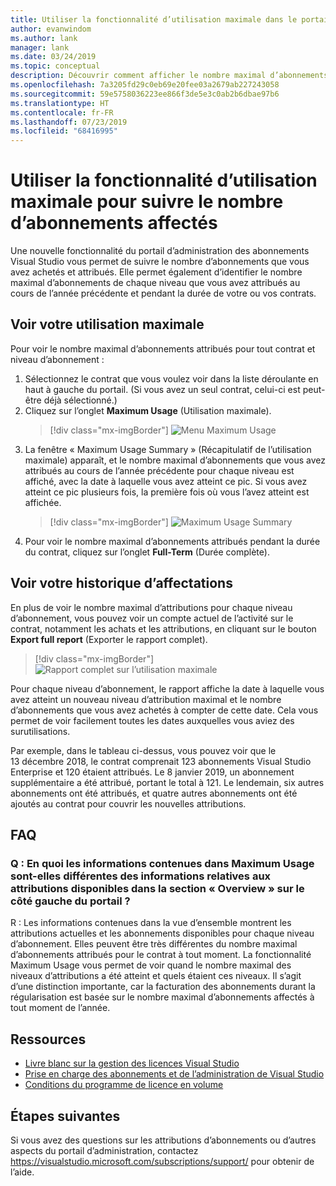 ```yaml
---
title: Utiliser la fonctionnalité d’utilisation maximale dans le portail d’administration
author: evanwindom
ms.author: lank
manager: lank
ms.date: 03/24/2019
ms.topic: conceptual
description: Découvrir comment afficher le nombre maximal d’abonnements attribués dans le portail d’administration
ms.openlocfilehash: 7a3205fd29c0eb69e20fee03a2679ab227243058
ms.sourcegitcommit: 59e5758036223ee866f3de5e3c0ab2b6dbae97b6
ms.translationtype: HT
ms.contentlocale: fr-FR
ms.lasthandoff: 07/23/2019
ms.locfileid: "68416995"
---
```

# <a name="use-the-maximum-usage-feature-to-track-the-number-of-assigned-subscriptions"></a>Utiliser la fonctionnalité d’utilisation maximale pour suivre le nombre d’abonnements affectés

Une nouvelle fonctionnalité du portail d’administration des abonnements Visual Studio vous permet de suivre le nombre d’abonnements que vous avez achetés et attribués. Elle permet également d’identifier le nombre maximal d’abonnements de chaque niveau que vous avez attribués au cours de l’année précédente et pendant la durée de votre ou vos contrats. 

## <a name="view-your-maximum-usage"></a>Voir votre utilisation maximale
Pour voir le nombre maximal d’abonnements attribués pour tout contrat et niveau d’abonnement :

1. Sélectionnez le contrat que vous voulez voir dans la liste déroulante en haut à gauche du portail. (Si vous avez un seul contrat, celui-ci est peut-être déjà sélectionné.)
2. Cliquez sur l’onglet **Maximum Usage** (Utilisation maximale).  
    > [!div class="mx-imgBorder"]
    > ![Menu Maximum Usage](_img/maximum-usage/maximum-usage-menu.png)
3. La fenêtre « Maximum Usage Summary » (Récapitulatif de l’utilisation maximale) apparaît, et le nombre maximal d’abonnements que vous avez attribués au cours de l’année précédente pour chaque niveau est affiché, avec la date à laquelle vous avez atteint ce pic.  Si vous avez atteint ce pic plusieurs fois, la première fois où vous l’avez atteint est affichée. 
    > [!div class="mx-imgBorder"]
    > ![Maximum Usage Summary](_img/maximum-usage/maximum-usage-summary.png)
4. Pour voir le nombre maximal d’abonnements attribués pendant la durée du contrat, cliquez sur l’onglet **Full-Term** (Durée complète).

## <a name="view-your-assignment-history"></a>Voir votre historique d’affectations
En plus de voir le nombre maximal d’attributions pour chaque niveau d’abonnement, vous pouvez voir un compte actuel de l’activité sur le contrat, notamment les achats et les attributions, en cliquant sur le bouton **Export full report** (Exporter le rapport complet).  

> [!div class="mx-imgBorder"]
> ![Rapport complet sur l’utilisation maximale](_img/maximum-usage/maximum-usage-full-report.png)

Pour chaque niveau d’abonnement, le rapport affiche la date à laquelle vous avez atteint un nouveau niveau d’attribution maximal et le nombre d’abonnements que vous avez achetés à compter de cette date. Cela vous permet de voir facilement toutes les dates auxquelles vous aviez des surutilisations.  

Par exemple, dans le tableau ci-dessus, vous pouvez voir que le 13 décembre 2018, le contrat comprenait 123 abonnements Visual Studio Enterprise et 120 étaient attribués.  Le 8 janvier 2019, un abonnement supplémentaire a été attribué, portant le total à 121.  Le lendemain, six autres abonnements ont été attribués, et quatre autres abonnements ont été ajoutés au contrat pour couvrir les nouvelles attributions.  

## <a name="frequently-asked-questions"></a>FAQ
### <a name="q-how-is-the-information-in-the-maximum-usage-different-from-the-assignment-information-available-in-the-overview-section-on-the-left-side-of-the-portal"></a>Q : En quoi les informations contenues dans Maximum Usage sont-elles différentes des informations relatives aux attributions disponibles dans la section « Overview » sur le côté gauche du portail ?

R :  Les informations contenues dans la vue d’ensemble montrent les attributions actuelles et les abonnements disponibles pour chaque niveau d’abonnement.  Elles peuvent être très différentes du nombre maximal d’abonnements attribués pour le contrat à tout moment.  La fonctionnalité Maximum Usage vous permet de voir quand le nombre maximal des niveaux d’attributions a été atteint et quels étaient ces niveaux.  Il s’agit d’une distinction importante, car la facturation des abonnements durant la régularisation est basée sur le nombre maximal d’abonnements affectés à tout moment de l’année. 

## <a name="resources"></a>Ressources
- [Livre blanc sur la gestion des licences Visual Studio](https://aka.ms/vslicensing)
- [Prise en charge des abonnements et de l’administration de Visual Studio](https://visualstudio.microsoft.com/support/support-overview-vs)
- [Conditions du programme de licence en volume](https://www.microsoft.com/licensing/product-licensing/products.aspx)

## <a name="next-steps"></a>Étapes suivantes
Si vous avez des questions sur les attributions d’abonnements ou d’autres aspects du portail d’administration, contactez https://visualstudio.microsoft.com/subscriptions/support/ pour obtenir de l’aide. 

